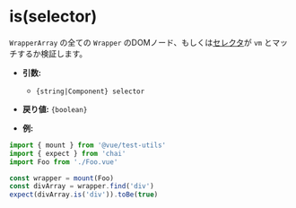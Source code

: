 # is(selector)

`WrapperArray` の全ての `Wrapper` のDOMノード、もしくは[セレクタ](../selectors.md)が `vm` とマッチするか検証します。

- **引数:**
  - `{string|Component} selector`

- **戻り値:** `{boolean}`

- **例:**

```js
import { mount } from '@vue/test-utils'
import { expect } from 'chai'
import Foo from './Foo.vue'

const wrapper = mount(Foo)
const divArray = wrapper.find('div')
expect(divArray.is('div')).toBe(true)
```
